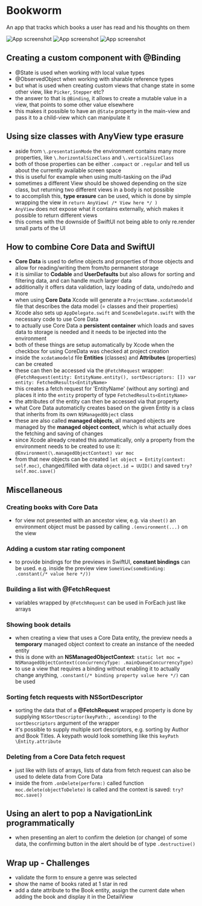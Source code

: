 # Bookworm
An app that tracks which books a user has read and his thoughts on them

![App screenshot](Bookworm1.png) ![App screenshot](Bookworm2.png) ![App screenshot](Bookworm3.png) 


## Creating a custom component with @Binding
- @State is used when working with local value types
- @ObservedObject when working with sharable reference types
- but what is used when creating custom views that change state in some other view, like `Picker`, `Stepper` etc?
- the answer to that is `@Binding`, it allows to create a mutable value in a view, that points to some other value elsewhere
- this makes it possible to have an `@State` property in the main-view and pass it to a child-view which can manipulate it

## Using size classes with AnyView type erasure
- aside from `\.presentationMode` the environment contains many more properties, like `\.horizontalSizeClass` and `\.verticalSizeClass`
- both of those properties can be either `.compact` or `.regular` and tell us about the currently available screen space
- this is useful for example when using multi-tasking on the iPad
- sometimes a different View should be showed depending on the size class, but returning two different views in a body is not possible
- to accomplish this, **type erasure** can be used, which is done by simple wrapping the view in `return AnyView( /* View here */ )`
- `AnyView` does not expose what it contains externally, which makes it possible to return different views
- this comes with the downside of SwiftUI not being able to only re.render small parts of the UI

## How to combine Core Data and SwiftUI
- **Core Data** is used to define objects and properties of those objects and allow for reading/writing them from/to permanent storage
- it is similiar to __Codable__ and __UserDefaults__ but also allows for sorting and filtering data, and can handle much larger data
- additionally it offers data validation, lazy loading of data, undo/redo and more
- when using **Core Data** Xcode will generate a `ProjectName.xcdatamodeld` file that describes the data model (= classes and their properties)
- Xcode also sets up `AppDelegate.swift` and `SceneDelegate.swift` with the necessary code to use Core Data
- to actually use Core Data a **persistent container** which loads and saves data to storage is needed and it needs to be injected into the environment
- both of these things are setup automatically by Xcode when the checkbox for using CoreData was checked at project creation
- inside the `xcdatamodeld` file **Entities** (classes) and **Attributes** (properties) can be created
- these can then be accessed via the `@FetchRequest` wrapper: `@FetchRequest(entity: EntityName.entity(), sortDescriptors: []) var entity: FetchedResults<EntityName>`
- this creates a fetch request for 'EntityName' (without any sorting) and places it into the `entity` property of type `FetchedResults<EntityName>`
- the attributes of the entity can then be accessed via that property
- what Core Data automaticlly creates based on the given Entity is a class that inherits from its own `NSManagedObject` class
- these are also called __managed objects__, all managed objects are managed by the **managed object contect**, which is what actually does the fetching and saving of changes
- since Xcode already created this automatically, only a property from the environment needs to be created to use it: `@Environment(\.managedObjectContext) var moc`
- from that new objects can be created `let object = Entity(context: self.moc)`, changed/filled with data `object.id = UUID()` and saved `try? self.moc.save()`

## Miscellaneous
### Creating books with Core Data
- for view not presented with an ancestor view, e.g. via `sheet()` an environment object must be passed by calling `.(environment(...)` on the view
### Adding a custom star rating component
- to provide bindings for the previews in SwiftUI, __constant bindings__ can be used. e.g. inside the preview view `SomeView(someBinding: .constant(/* value here */))`
### Building a list with @FetchRequest
- variables wrapped by `@FetchRequest` can be used in ForEach just like arrays
### Showing book details
- when creating a view that uses a Core Data entity, the preview needs a __temporary__ managed object context to create an instance of the needed entity
- this is done with an **NSManagedObjectContext**: `static let moc = NSManagedObjectContext(concurrencyType: .mainQueueConcurrencyType)`
- to use a view that requires a binding without enabling it to actually change anything, `.constant(/* binding property value here */)` can be used
### Sorting fetch requests with NSSortDescriptor
- sorting the data that of a __@FetchRequest__ wrapped property is done by supplying `NSSortDescriptor(keyPath:, ascending)` to the `sortDescriptors` argument of the wrapper
- it's possible to supply multiple sort descriptors, e.g. sorting by Author and Book Titles. A keypath would look something like this `keyPath \Entity.attribute`
### Deleting from a Core Data fetch request
- just like with lists of arrays, lists of data from fetch request can also be used to delete data from Core Data
- inside the from `.onDelete(perform:)` called function `moc.delete(objectToDelete)` is called and the context is saved: `try? moc.save()`
## Using an alert to pop a NavigationLink programmatically
- when presenting an alert to confirm the deletion (or change) of some data, the confirming button in the alert should be of type `.destructive()`

## Wrap up - Challenges
- validate the form to ensure a genre was selected
- show the name of books rated at 1 star in red
- add a date attribute to the Book entity, assign the current date when adding the book and display it in the DetailView
